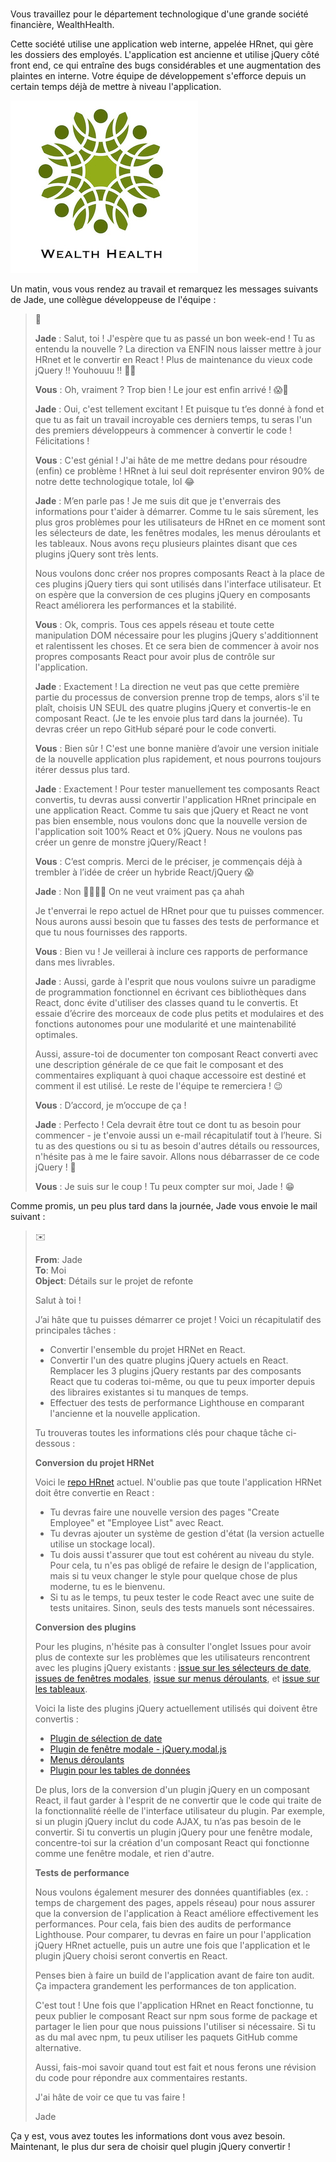 # 

Vous travaillez pour le département technologique d'une grande société financière, WealthHealth. 

Cette société utilise une application web interne, appelée HRnet, qui gère les dossiers des employés. L'application est ancienne et utilise jQuery côté front end, ce qui entraîne des bugs considérables et une augmentation des plaintes en interne. Votre équipe de développement s'efforce depuis un certain temps déjà de mettre à niveau l'application. 

![Logo de Wealth Health](./docs/wealth_health_logo.jpg)

Un matin, vous vous rendez au travail et remarquez les messages suivants de Jade, une collègue développeuse de l'équipe :

>
> :speech_balloon:
>
> **Jade** : Salut, toi ! J'espère que tu as passé un bon week-end ! Tu as entendu la nouvelle ? La direction va ENFIN nous laisser mettre à jour HRnet et le convertir en React ! Plus de maintenance du vieux code jQuery !! Youhouuu !!  :tada::grin:
>
> **Vous** : Oh, vraiment ? Trop bien ! Le jour est enfin arrivé ! :scream::dancer:
>
> **Jade** : Oui, c'est tellement excitant ! Et puisque tu t’es donné à fond et que tu as fait un travail incroyable ces derniers temps, tu seras l'un des premiers développeurs à commencer à convertir le code ! Félicitations ! 
>
> **Vous** : C'est génial ! J'ai hâte de me mettre dedans pour résoudre (enfin) ce problème ! HRnet à lui seul doit représenter environ 90% de notre dette technologique totale, lol :joy:
>
> **Jade** : M’en parle pas ! Je me suis dit que je t'enverrais des informations pour t'aider à démarrer. Comme tu le sais sûrement, les plus gros problèmes pour les utilisateurs de HRnet en ce moment sont les sélecteurs de date, les fenêtres modales, les menus déroulants et les tableaux. Nous avons reçu plusieurs plaintes disant que ces plugins jQuery sont très lents.  
>
> Nous voulons donc créer nos propres composants React à la place de ces plugins jQuery tiers qui sont utilisés dans l'interface utilisateur. Et on espère que la conversion de ces plugins jQuery en composants React améliorera les performances et la stabilité.  
>
> **Vous** : Ok, compris. Tous ces appels réseau et toute cette manipulation DOM nécessaire pour les plugins jQuery s'additionnent et ralentissent les choses. Et ce sera bien de commencer à avoir nos propres composants React pour avoir plus de contrôle sur l'application. 
>
> **Jade** : Exactement ! La direction ne veut pas que cette première partie du processus de conversion prenne trop de temps, alors s'il te plaît, choisis UN SEUL des quatre plugins jQuery et convertis-le en composant React. (Je te les envoie plus tard dans la journée). Tu devras créer un repo GitHub séparé pour le code converti. 
>
> **Vous** : Bien sûr ! C'est une bonne manière  d’avoir une version initiale de la nouvelle application plus rapidement, et nous pourrons toujours itérer dessus plus tard.  
>
> **Jade** : Exactement ! Pour tester manuellement tes composants React convertis, tu devras aussi convertir l'application HRnet principale en une application React.  Comme tu sais que jQuery et React ne vont pas bien ensemble, nous voulons donc que la nouvelle version de l'application soit 100% React et 0% jQuery. Nous ne voulons pas créer un genre de monstre jQuery/React !  
>
> **Vous** : C’est compris. Merci de le préciser, je commençais déjà à trembler à l’idée de créer un hybride React/jQuery :scream:
>
> **Jade** : Non :ng_man::ng_man: On ne veut vraiment pas ça ahah
>
> Je t'enverrai le repo actuel de HRnet pour que tu puisses commencer. Nous aurons aussi besoin que tu fasses des tests de performance et que tu nous fournisses des rapports.
>
> **Vous** : Bien vu ! Je veillerai à inclure ces rapports de performance dans mes livrables.
>
> **Jade** : Aussi, garde à l'esprit que nous voulons suivre un paradigme de programmation fonctionnel en écrivant ces bibliothèques dans React, donc évite d'utiliser des classes quand tu le convertis. Et essaie d’écrire des morceaux de code plus petits et modulaires et des fonctions autonomes pour une modularité et une maintenabilité optimales.
>
> Aussi, assure-toi de documenter ton composant React converti avec une description générale de ce que fait le composant et des commentaires expliquant à quoi chaque accessoire est destiné et comment il est utilisé. Le reste de l'équipe te remerciera ! :wink:
>
> **Vous** : D’accord, je m’occupe de ça !
>
> **Jade** : Perfecto ! Cela devrait être tout ce dont tu as besoin pour commencer - je t'envoie aussi un e-mail récapitulatif  tout à l’heure. Si tu as des questions ou si tu as besoin d'autres détails ou ressources, n'hésite pas à me le faire savoir. Allons nous débarrasser de ce code jQuery ! :tada:
>
> **Vous** : Je suis sur le coup ! Tu peux compter sur moi, Jade ! :grin:
>

Comme promis, un peu plus tard dans la journée, Jade vous envoie le mail suivant :

>
> :envelope:
>
> **From**: Jade  
> **To**: Moi  
> **Object**: Détails sur le projet de refonte
>
> Salut à toi !
>
> J’ai hâte que tu puisses démarrer ce projet ! Voici un récapitulatif des principales tâches :
>
> * Convertir l'ensemble du projet HRNet en React.
> * Convertir l'un des quatre plugins jQuery actuels en React. Remplacer les 3 plugins jQuery restants par des composants React que tu coderas toi-même, ou que tu peux importer depuis des libraires existantes si tu manques de temps.
> * Effectuer des tests de performance Lighthouse en comparant l'ancienne et la nouvelle application.
>
> Tu trouveras toutes les informations clés pour chaque tâche ci-dessous :
>
> **Conversion du projet HRNet**
>
> Voici le [repo HRnet](https://github.com/OpenClassrooms-Student-Center/P12_Front-end) actuel. N'oublie pas que toute l'application HRNet doit être convertie en React :
>
> * Tu devras faire une nouvelle version des pages "Create Employee" et "Employee List" avec React.
> * Tu devras ajouter un système de gestion d'état (la version actuelle utilise un stockage local).
> * Tu dois aussi t'assurer que tout est cohérent au niveau du style. Pour cela, tu n'es pas obligé de refaire le design de l'application, mais si tu veux changer le style pour quelque chose de plus moderne, tu es le bienvenu.
> * Si tu as le temps, tu peux tester le code React avec une suite de tests unitaires. Sinon, seuls des tests manuels sont nécessaires.
>
> **Conversion des plugins**
>
> Pour les plugins, n'hésite pas à consulter l'onglet Issues pour avoir plus de contexte sur les problèmes que les utilisateurs rencontrent avec les plugins jQuery existants : [issue sur les sélecteurs de date](https://github.com/OpenClassrooms-Student-Center/P12_Front-end/issues/1), [issues de fenêtres modales](https://github.com/OpenClassrooms-Student-Center/P12_Front-end/issues/3), [issue sur menus déroulants](https://github.com/OpenClassrooms-Student-Center/P12_Front-end/issues/4), et [issue sur les tableaux](https://github.com/OpenClassrooms-Student-Center/P12_Front-end/issues/2).
>
> Voici la liste des plugins jQuery actuellement utilisés qui doivent être convertis :
>
> * [Plugin de sélection de date](https://github.com/xdan/datetimepicker)
> * [Plugin de fenêtre modale - jQuery.modal.js](https://github.com/kylefox/jquery-modal)
> * [Menus déroulants](https://github.com/jquery/jquery-ui/blob/master/ui/widgets/selectmenu.js)
> * [Plugin pour les tables de données](https://github.com/DataTables/DataTables)
>
> De plus, lors de la conversion d'un plugin jQuery en un composant React, il faut garder à l'esprit de ne convertir que le code qui traite de la fonctionnalité réelle de l'interface utilisateur du plugin. Par exemple, si un plugin jQuery inclut du code AJAX, tu n’as pas besoin de le convertir. Si tu convertis un plugin jQuery pour une fenêtre modale, concentre-toi sur la création d'un composant React qui fonctionne comme une fenêtre modale, et rien d'autre.
>
> **Tests de performance**
>
> Nous voulons également mesurer des données quantifiables (ex. : temps de chargement des pages, appels réseau) pour nous assurer que la conversion de l'application à React améliore effectivement les performances. Pour cela, fais bien des audits de performance Lighthouse. Pour comparer, tu devras en faire un pour l'application jQuery HRnet actuelle, puis un autre une fois que l'application et le plugin jQuery choisi seront convertis en React.
>
> Penses bien à faire un build de l'application avant de faire ton audit. Ça impactera grandement les performances de ton application.
>
> C'est tout ! Une fois que l'application HRnet en React fonctionne, tu peux publier le composant React sur npm sous forme de package et partager le lien pour que nous puissions l'utiliser si nécessaire. Si tu as du mal avec npm, tu peux utiliser les paquets GitHub comme alternative.
>
> Aussi, fais-moi savoir quand tout est fait et nous ferons une révision du code pour répondre aux commentaires restants.
>
> J'ai hâte de voir ce que tu vas faire !
>
> Jade
>

Ça y est, vous avez toutes les informations dont vous avez besoin. Maintenant, le plus dur sera de choisir quel plugin jQuery convertir !
